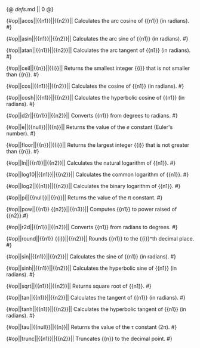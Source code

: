 {@ _defs_.md || 0 @}


{#op||acos||{{n1}}||{{n2}}||
Calculates the arc cosine of {{n1}} (in radians). #}

{#op||asin||{{n1}}||{{n2}}||
Calculates the arc sine of {{n1}} (in radians). #}

{#op||atan||{{n1}}||{{n2}}||
Calculates the arc tangent of {{n1}} (in radians). #}

{#op||ceil||{{n}}||{{i}}||
Returns the smallest integer {{i}} that is not smaller than {{n}}. #}

{#op||cos||{{n1}}||{{n2}}||
Calculates the cosine of {{n1}} (in radians). #}

{#op||cosh||{{n1}}||{{n2}}||
Calculates the hyperbolic cosine of {{n1}} (in radians). #}

{#op||d2r||{{n1}}||{{n2}}||
Converts {{n1}} from degrees to radians. #}

{#op||e||{{null}}||{{n}}||
Returns the value of the _e_ constant (Euler's number). #}

{#op||floor||{{n}}||{{i}}||
Returns the largest integer {{i}} that is not greater than {{n}}. #}

{#op||ln||{{n1}}||{{n2}}||
Calculates the natural logarithm of {{n1}}. #}

{#op||log10||{{n1}}||{{n2}}||
Calculates the common logarithm of {{n1}}. #}

{#op||log2||{{n1}}||{{n2}}||
Calculates the binary logarithm of {{n1}}. #}

{#op||pi||{{null}}||{{n}}||
Returns the value of the &pi; constant. #}

{#op||pow||{{n1}} {{n2}}||{{n3}}||
Computes {{n1}} to power raised of {{n2}}.#}

{#op||r2d||{{n1}}||{{n2}}||
Converts {{n1}} from radians to degrees. #}

{#op||round||{{n1}} {{i}}||{{n2}}||
Rounds {{n1}} to the {{i}}^th decimal place. #}

{#op||sin||{{n1}}||{{n2}}||
Calculates the sine of {{n1}} (in radians). #}

{#op||sinh||{{n1}}||{{n2}}||
Calculates the hyperbolic sine of {{n1}} (in radians). #}

{#op||sqrt||{{n1}}||{{n2}}||
Returns square root of {{n1}}. #}

{#op||tan||{{n1}}||{{n2}}||
Calculates the tangent of {{n1}} (in radians). #}

{#op||tanh||{{n1}}||{{n2}}||
Calculates the hyperbolic tangent of {{n1}} (in radians). #}

{#op||tau||{{null}}||{{n}}||
Returns the value of the &tau; constant (2&pi;). #}

{#op||trunc||{{n1}}||{{n2}}||
Truncates {{n}} to the decimal point. #}

